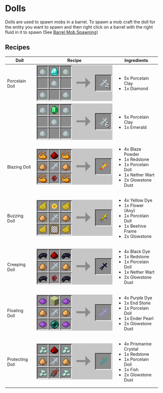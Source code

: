 # Dolls
Dolls are used to spawn mobs in a barrel. To spawn a mob craft the doll for the entity you want to spawn and then right click on a barrel with the right fluid in it to spawn (See [Barrel Mob Spawning])

## Recipes

| Doll            | Recipe                                | Ingredients                                                                                                                      |
| --------------- | ------------------------------------- | -------------------------------------------------------------------------------------------------------------------------------- |
| Porcelain Doll  | ![](images/recipes/doll_x4.png)       | <ul><li>5x Porcelain Clay</li><li>1x Diamond</li></ul>                                                                           |
|                 | ![](images/recipes/doll_x6.png)       | <ul><li>5x Porcelain Clay</li><li>1x Emerald</li></ul>                                                                           |
| Blazing Doll    | ![](images/recipes/doll_blaze.png)    | <ul><li>4x Blaze Powder</li><li>1x Redstone</li><li>1x Porcelain Doll</li><li>1x Nether Wart</li><li>2x Glowstone Dust</li></ul> |
| Buzzing Doll    | ![](images/recipes/doll_bee.png)      | <ul><li>4x Yellow Dye</li><li>1x Flower (Any)</li><li>1x Porcelain Doll</li><li>1x Beehive Frame</li><li>2x Glowstone</li></ul>  |
| Creeping Doll   | ![](images/recipes/doll_enderman.png) | <ul><li>4x Black Dye</li><li>1x Redstone</li><li>1x Porcelain Doll</li><li>1x Nether Wart</li><li>2x Glowstone Dust</li></ul>    |
| Floating Doll   | ![](images/recipes/doll_shulker.png)  | <ul><li>4x Purple Dye</li><li>1x End Stone</li><li>1x Porcelain Doll</li><li>1x Ender Pearl</li><li>2x Glowstone Dust</li></ul>  |
| Protecting Doll | ![](images/recipes/doll_guardian.png) | <ul><li>4x Prismarine Crystal</li><li>1x Redstone</li><li>1x Porcelain Doll</li><li>1x Fish</li><li>2x Glowstone Dust</li></ul>  |


[Barrel Mob Spawning]: ../barrel/#mob-spawning